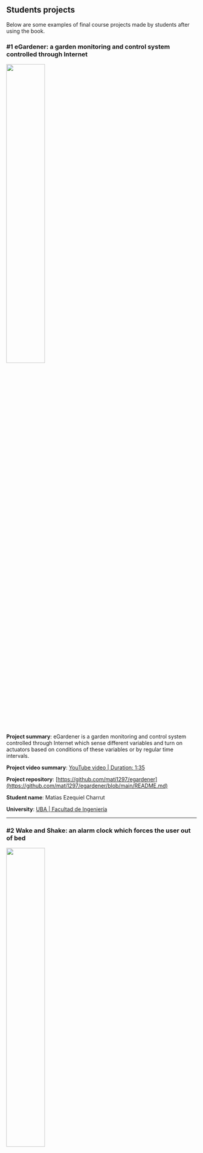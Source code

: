 ## Students projects 

Below are some examples of final course projects made by students after using the book.

### #1 eGardener: a garden monitoring and control system controlled through Internet

<img src="https://github.com/armBookCodeExamples/StudentsProjects/blob/main/eGardener.png" style="width:45%;">

**Project summary**: eGardener is a garden monitoring and control system controlled through Internet which sense different variables and turn on actuators based on conditions of these variables or by regular time intervals.

**Project video summary**: [YouTube video | Duration: 1:35](https://youtu.be/BZyBL0NqB34)

**Project repository**: [https://github.com/mati1297/egardener](https://github.com/mati1297/egardener/blob/main/README.md)

**Student name**: Matias Ezequiel Charrut

**University**: [UBA | Facultad de Ingeniería](https://www.fi.uba.ar/)

---

### #2 Wake and Shake: an alarm clock which forces the user out of bed

<img src="https://github.com/armBookCodeExamples/StudentsProjects/blob/main/wakeandshakepic.png" style="width:45%;">

**Project summary**: Wake and Shake is an alarm clock which at the instance of the set alarm time, the user's blanket is pulled off their bed, a bright light turns on, and an annoying buzzer sounds. In order to stop the alarm, the user must get out of bed and stand in front of an IR sensor for a given amount of time (3 seconds for this demo). Once the alarm is off, the light remains on if there is not enough light already in the room, and turns off when there is.

**Project video summary**: [YouTube video | Duration: 2:11](https://youtu.be/qOXlusPb564)

**Project repository**: [https://github.com/dylandrobi/WakeAndShake](https://github.com/dylandrobi/WakeAndShake/blob/master/README.md)

**Students name**: Dylan Robichaud and Gabi Acosta

**University**: [Union College](https://www.union.edu/ecbe)

---

### #3 GPS tracker: A system for intelligence operations

<img src="https://github.com/armBookCodeExamples/StudentsProjects/blob/main/GPStracker.jpg" style="width:45%;">

**Project summary**: GPS tracker system for intelligence operations consists of an autonomous device built with the objective of getting its localization and sending it to a remote base, in order to keep track of a vehicle.

**Project video summary**: [YouTube video | Duration: 1:37](https://youtu.be/a8jGT762qU8)

**Project repository**: [https://github.com/FacundoBaez1994/Rastreador-GPS-](https://github.com/FacundoBaez1994/Rastreador-GPS-/blob/master/Readme.md)

**Student name**: Facundo Emiliano Baez

**University**: [UBA | Facultad de Ingeniería](https://www.fi.uba.ar/)

---

### #4 E Save Bluetooth: Regulates electrical consumption at home

<img src="https://github.com/armBookCodeExamples/StudentsProjects/blob/main/eSaveB_portada.png" style="width:45%;">

**Project summary**: E-Save Bluetooth is a low cost device which turns an electric appliance off if it does not detect presence in its environment for a certain period of time. It can be configured via Bluetooth Low Energy.

**Project video summary**: [YouTube video | Duration: 1:53](https://youtu.be/7VQmzgYBaYI)

**Project repository**: [https://github.com/deve023/E-Save_Bluetooth](https://github.com/deve023/E-Save_Bluetooth/blob/main/README.md)

**Student name**: Agustín Mariano De Vedia

**University**: [UBA | Facultad de Ingeniería](https://www.fi.uba.ar/)

---

### #5 PetFeeder: A remote pet feeder system

<img src="https://github.com/armBookCodeExamples/StudentsProjects/blob/main/PetFeeder.png" style="width:45%;">

**Project summary**: PetFeeder is a remote pet feeder system. This system notifies the user when the plate is empty and allows its filling with a portion that is a configurable parameter. This can be done with a button or using a smartphone.

**Project video summary**: [YouTube video | Duration: 1:53](https://youtu.be/LcujW_UazSI)

**Project repository**: [https://github.com/UlisesMontenegro/PetFeeder](https://github.com/UlisesMontenegro/PetFeeder/blob/master/README.md)

**Student name**: Ulises Montenegro

**University**: [UBA | Facultad de Ingeniería](https://www.fi.uba.ar/)

---

### #6 Sleep Smart: Controls privacy blinds and bedroom lights

<img src="https://github.com/armBookCodeExamples/StudentsProjects/blob/main/SleepSmartInfographic.jpg" style="width:45%;">

**Project summary**: The system has privacy blinds to cover a window and lights to illuminate the room. The blinds should close at nighttime and the lights should turn on when the system detects activity (i.e. the user getting out of bed) in the room.

**Project video summary**: [YouTube video | Duration: 2:09](https://youtu.be/43i98XtMTzo)

**Project repository**: [https://github.com/myork106/ece-218_final_project](https://github.com/myork106/ece-218_final_project/blob/main/README.md)

**Students name**: Jonathan Fischman and Michael York

**University**: [Union College](https://www.union.edu/ecbe)

---

### #7 Time for Food: Automatic dispenser for pets

<img src="https://github.com/armBookCodeExamples/StudentsProjects/blob/main/TimeForFood.jpg" style="width:45%;">

**Project summary**: Time For Food is a pet food dispenser by schedules, with configurable weight control, event log on SD card, restoration of schedules in case of power outage, alarm, and a user interface from a display and a rotary encoder for complete configuration.

**Project video summary**: [YouTube video | Duration: 2:23](https://youtu.be/lEqs75hAZp4)

**Project repository**: [https://github.com/AEWehle/TP_Wehle_SistEmb](https://github.com/AEWehle/TP_Wehle_SistEmb/blob/master/README.md)

**Students name**: Ángeles Elsa Wehle

**University**: [UBA | Facultad de Ingeniería](https://www.fi.uba.ar/)

---

### #8 Fish Tank Guardian: Automatic dispenser for fish

<img src="https://github.com/armBookCodeExamples/StudentsProjects/blob/main/FishTankGuardian.png" style="width:45%;">

**Project summary**: FishTankGuardian is a project designed to automate care of aquariums, featuring an automated feeding system that allows users to schedule specific feeding times for the fish.

**Project video summary**: [YouTube video | Duration: 2:00](https://youtu.be/3Y8avGfooNs)

**Project repository**: [https://github.com/martinquattro/FishTankGuardian](https://github.com/martinquattro/FishTankGuardian/blob/master/README.md)

**Students name**: Martín Quattrone

**University**: [UBA | Facultad de Ingeniería](https://www.fi.uba.ar/)

---

### #9 VisiBike: a smart bike system

<img src="https://github.com/armBookCodeExamples/StudentsProjects/blob/main/VisiBike.png" style="width:45%;">

**Project summary**: VisiBike improves visibility on bicycles by means of brake lights and turn signals via user-friendly buttons on the handlebars and a speedometer through a sensor and display.

**Project video summary**: [YouTube video | Duration: 4:45](https://youtu.be/8NliSpDBEwY)

**Project repository**: [https://github.com/bechtele/VisiBike-Code](https://github.com/bechtele/VisiBike-Code/)

---

### #10 Modified Microwave System: easily adjustable, wattage feature

<img src="https://github.com/armBookCodeExamples/StudentsProjects/blob/main/ModifiedMicrowaveSystem.png" style="width:45%;">

**Project summary**: The microwave system correctly models the basic functionalities of the ones in our homes now, but with an added, easily adjustable, wattage feature. 

**Project video summary**: [YouTube video | Duration: 6:44](https://youtu.be/f-q2dEqqrrA)

**Project repository**: [https://github.com/perkinsr/Final-Project/](https://github.com/perkinsr/Final-Project/blob/main/README.md)

**Students name**: Lilly Marletta and Rebecca Perkins

**University**: [Union College](https://www.union.edu/ecbe)

---
